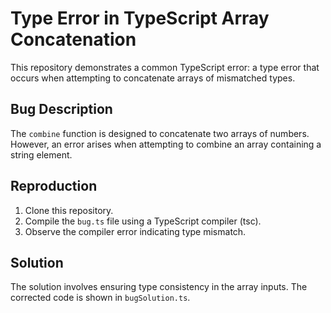 # Type Error in TypeScript Array Concatenation
This repository demonstrates a common TypeScript error: a type error that occurs when attempting to concatenate arrays of mismatched types.

## Bug Description
The `combine` function is designed to concatenate two arrays of numbers. However, an error arises when attempting to combine an array containing a string element.

## Reproduction
1. Clone this repository.
2. Compile the `bug.ts` file using a TypeScript compiler (tsc).
3. Observe the compiler error indicating type mismatch.

## Solution
The solution involves ensuring type consistency in the array inputs.  The corrected code is shown in `bugSolution.ts`.